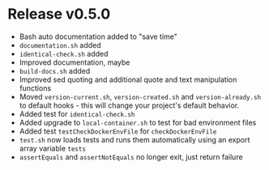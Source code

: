 # Release v0.5.0

- Bash auto documentation added to "save time"
- `documentation.sh` added
- `identical-check.sh` added
- Improved documentation, maybe
- `build-docs.sh` added
- Improved sed quoting and additional quote and text manipulation functions
- Moved `version-current.sh`, `version-created.sh` and `version-already.sh` to default hooks - this will change your project's default behavior.
- Added test for `identical-check.sh`
- Added upgrade to `local-container.sh` to test for bad environment files
- Added test `testCheckDockerEnvFile` for `checkDockerEnvFile`
- `test.sh` now loads tests and runs them automatically using an export array variable `tests`
- `assertEquals` and `assertNotEquals` no longer exit, just return failure